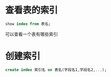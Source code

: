 # 查看表的索引
```sql
show index from 表名;
```
可以查看一个表有哪些索引

# 创建索引
```sql
create index 索引名 on 表名(字段名1,字段名2,...);
```
